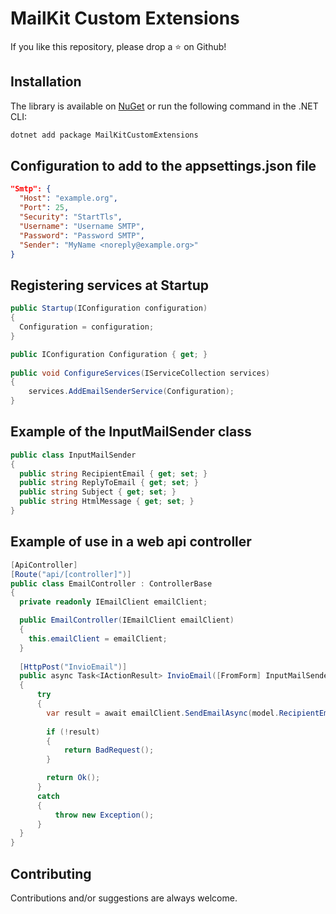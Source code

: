 # MailKit Custom Extensions

If you like this repository, please drop a :star: on Github!


## Installation

The library is available on [NuGet](https://www.nuget.org/packages/MailKitCustomExtensions) or run the following command in the .NET CLI:

```bash
dotnet add package MailKitCustomExtensions
```


## Configuration to add to the appsettings.json file

```json
"Smtp": {
  "Host": "example.org",
  "Port": 25,
  "Security": "StartTls",
  "Username": "Username SMTP",
  "Password": "Password SMTP",
  "Sender": "MyName <noreply@example.org>"
}
```


## Registering services at Startup

```csharp
public Startup(IConfiguration configuration)
{
  Configuration = configuration;
}

public IConfiguration Configuration { get; }
	
public void ConfigureServices(IServiceCollection services)
{
    services.AddEmailSenderService(Configuration);
}
```


## Example of the InputMailSender class
```csharp
public class InputMailSender
{
  public string RecipientEmail { get; set; }
  public string ReplyToEmail { get; set; }
  public string Subject { get; set; }
  public string HtmlMessage { get; set; }
}
```


## Example of use in a web api controller
```csharp
[ApiController]
[Route("api/[controller]")]
public class EmailController : ControllerBase
{
  private readonly IEmailClient emailClient;

  public EmailController(IEmailClient emailClient)
  {
    this.emailClient = emailClient;
  }
  
  [HttpPost("InvioEmail")]
  public async Task<IActionResult> InvioEmail([FromForm] InputMailSender model)
  {
      try
      {
        var result = await emailClient.SendEmailAsync(model.RecipientEmail, model.ReplyToEmail, model.Subject, model.HtmlMessage);
        
        if (!result)
        {
            return BadRequest();
        }

        return Ok();
      }
      catch
      {
          throw new Exception();
      }
  }
}
```


## Contributing

Contributions and/or suggestions are always welcome.
